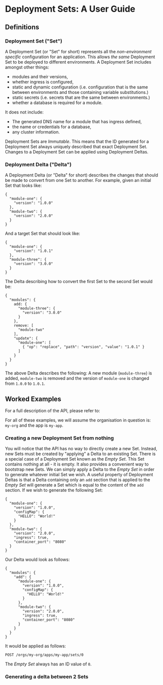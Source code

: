 
# Deployment Sets: A User Guide

## Definitions
### Deployment Set ("Set")
A Deployment Set (or "Set" for short) represents all the _non-environment specific_ configuration for an application. This allows _the same_ Deployment Set to be deployed to different environments.
A Deployment Set includes amongst other things:
 - modules and their versions,
 - whether ingress is configured,
 - static and dynamic configuration (i.e. configuration that is the same between environments and those containing variable substitutions.)
 - static secrets (i.e. secrets that are the same between environments.)
 - whether a database is required for a module.

It does not include:
- The generated DNS name for a module that has ingress defined,
- the name or credentials for a database,
- any cluster information.

Deployment Sets are _Immutable_. This means that the ID generated for a Deployment Set always uniquely described that exact Deployment Set. Changes to a Deployment Set can be applied using Deployment Deltas.

### Deployment Delta ("Delta")
A Deployment Delta (or "Delta" for short) describes the changes that should be made to convert from one Set to another.
For example, given an initial Set that looks like:

    {
      "module-one": {
        "version": "1.0.0"
      },
      "module-two": {
        "version": "2.0.0"
      }
    }
  And a target Set that should look like:

    {
      "module-one": {
        "version": "1.0.1"
      },
      "module-three": {
        "version": "3.0.0"
      }
    }

The Delta describing how to convert the first Set to the second Set would be:

    {
      "modules": {
        add: {
          "module-three": {
            "version": "3.0.0"
          }
        },
        remove: [
          "module-two"
        ],
        "update": {
          "module-one": [
            { "op": "replace", "path": "version", "value": "1.0.1" }
          ]
        }
      }
    }

The above Delta describes the following:
A new module (`module-three`) is added, `module-two` is removed and the version of `module-one` is changed from `1.0.0` to `1.0.1`.

## Worked Examples
For a full description of the API, please refer to:

For all of these examples, we will assume the organisation in question is: `my-org` and the app is `my-app`.

### Creating a new Deployment Set from nothing
You will notice that the API has no way to directly create a new Set. Instead, new Sets must be created by "applying" a Delta to an existing Set. There is a special case of a Deployment Set known as the _Empty Set_. This Set contains nothing at all - it is empty. It also provides a convenient way to bootstrap new Sets. We can simply apply a Delta to the _Empty Set_ in order to generate whatever initial Set we wish.
A useful property of Deployment Deltas is that a Delta containing only an `add` section that is applied to the _Empty Set_ will generate a Set which is equal to the content of the `add` section.
If  we wish to generate the following Set:

    {
      "module-one": {
        "version": "1.0.0",
        "configMap": {
          "HELLO": "World!"
        }
      },
      "module-two": {
        "version": "2.0.0",
        "ingress": true,
        "container_port": "8080"
      }
    }

Our Delta would look as follows:

    {
      "modules": {
        "add": {
          "module-one": {
            "version": "1.0.0",
            "configMap": {
              "HELLO": "World!"
            }
          },
          "module-two": {
            "version": "2.0.0",
            "ingress": true,
            "container_port": "8080"
          }
        }
      }
    }

It would be applied as follows:

    POST /orgs/my-org/apps/my-app/sets/0

The _Empty Set_ always has an ID value of `0`.

### Generating a delta between 2 Sets
